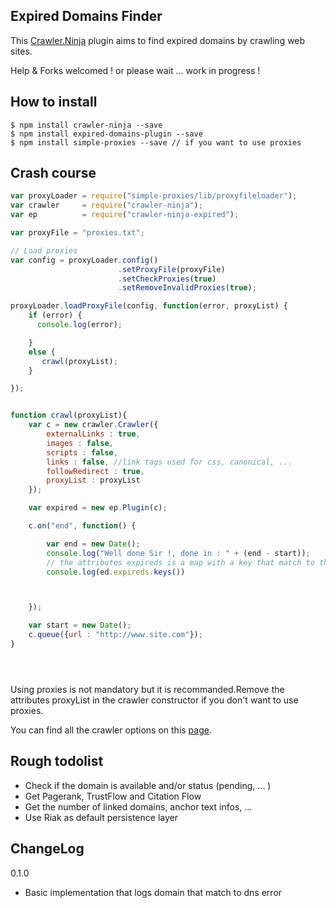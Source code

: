 Expired Domains Finder
---------------------

This [Crawler.Ninja](https://github.com/christophebe/crawler.ninja)  plugin aims to find expired domains by crawling web sites.

Help & Forks welcomed ! or please wait ... work in progress !

How to install
--------------

    $ npm install crawler-ninja --save
    $ npm install expired-domains-plugin --save
    $ npm install simple-proxies --save // if you want to use proxies


Crash course
------------


```javascript
var proxyLoader = require("simple-proxies/lib/proxyfileloader");
var crawler     = require("crawler-ninja");
var ep          = require("crawler-ninja-expired");

var proxyFile = "proxies.txt";

// Load proxies
var config = proxyLoader.config()
                        .setProxyFile(proxyFile)
                        .setCheckProxies(true)
                        .setRemoveInvalidProxies(true);

proxyLoader.loadProxyFile(config, function(error, proxyList) {
    if (error) {
      console.log(error);

    }
    else {
       crawl(proxyList);
    }

});


function crawl(proxyList){
    var c = new crawler.Crawler({
        externalLinks : true,
        images : false,
        scripts : false,
        links : false, //link tags used for css, canonical, ...
        followRedirect : true,
        proxyList : proxyList
    });

    var expired = new ep.Plugin(c);

    c.on("end", function() {

        var end = new Date();
        console.log("Well done Sir !, done in : " + (end - start));
        // the attributes expireds is a map with a key that match to the expired domains
        console.log(ed.expireds.keys())



    });

    var start = new Date();
    c.queue({url : "http://www.site.com"});
}





```

Using proxies is not mandatory but it is recommanded.Remove the attributes proxyList in the crawler constructor if you don't want to use proxies.

You can find all the crawler options on this [page](https://github.com/christophebe/crawler.ninja).


Rough todolist
--------------

 * Check if the domain is available and/or status (pending, ... )
 * Get Pagerank, TrustFlow and Citation Flow
 * Get the number of linked domains, anchor text infos, ...
 * Use Riak as default persistence layer



ChangeLog
---------

0.1.0
 - Basic implementation that logs domain that match to dns error
